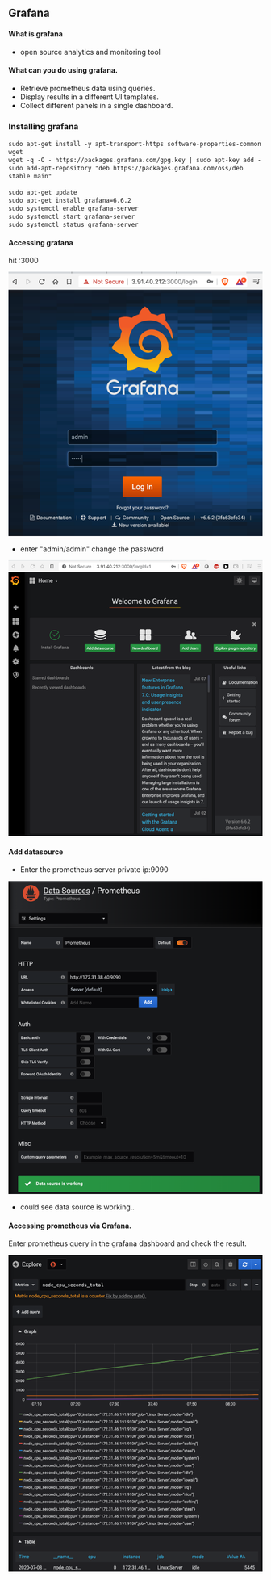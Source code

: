 ## Grafana

#### What is grafana
- open source analytics and monitoring tool

#### What can you do using grafana. 
- Retrieve prometheus data using queries. 
- Display results in a different UI templates. 
- Collect different panels in a single dashboard. 

### Installing grafana

```shell script
sudo apt-get install -y apt-transport-https software-properties-common wget
wget -q -O - https://packages.grafana.com/gpg.key | sudo apt-key add -
sudo add-apt-repository "deb https://packages.grafana.com/oss/deb stable main"

sudo apt-get update
sudo apt-get install grafana=6.6.2
sudo systemctl enable grafana-server
sudo systemctl start grafana-server
sudo systemctl status grafana-server

```

#### Accessing grafana
hit <public ip>:3000

![](.readme_images/d109d41f.png)

- enter "admin/admin" change the password

![](.readme_images/721eccce.png)


#### Add datasource

- Enter the prometheus server private ip:9090

![](.readme_images/74962d64.png)

- could see data source is working..

#### Accessing prometheus via Grafana. 

Enter prometheus query in the grafana dashboard and check the result. 

![](.readme_images/cee9215e.png)

